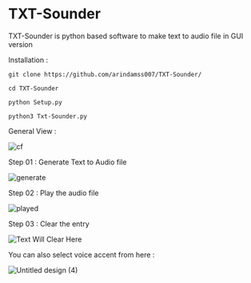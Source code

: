# TXT-Sounder
TXT-Sounder is python based software to make text to audio file in GUI version

Installation :

    git clone https://github.com/arindamss007/TXT-Sounder/
    
    cd TXT-Sounder
    
    python Setup.py
    
    python3 Txt-Sounder.py

General View :

![cf](https://user-images.githubusercontent.com/73385029/219882461-1f477bb1-b191-4300-8cc9-38403e077477.jpg)


Step 01 : Generate Text to Audio file

![generate](https://user-images.githubusercontent.com/73385029/219883913-c06b4c4b-c9b9-466c-9722-7aa27c17eaa1.png)

Step 02 : Play the audio file

![played](https://user-images.githubusercontent.com/73385029/219884073-0fb2ede2-ca5c-47f4-bfca-98f31ef0f6e4.png)

Step 03 : Clear the entry

![Text Will Clear Here](https://user-images.githubusercontent.com/73385029/219884053-6bf29d21-542d-41dc-a9ac-09905172cd30.png)

You can also select voice accent from here :

![Untitled design (4)](https://user-images.githubusercontent.com/73385029/219884173-66b071c3-70e5-47cc-b7df-0bebbb1a58b7.png)
